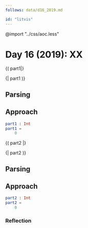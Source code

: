 ```yaml
---
follows: data/d16_2019.md

id: "litvis"
---
```


@import "../css/aoc.less"

# Day 16 (2019): XX

{( part1|}

{| part1 )}

## Parsing

## Approach

```elm {l r}
part1 : Int
part1 =
    0
```

{( part2 |}

{| part2 )}

## Parsing

## Approach

```elm {l r}
part2 : Int
part2 =
    0
```

### Reflection
